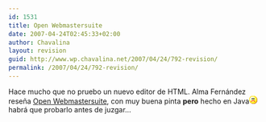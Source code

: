 ```yaml
---
id: 1531
title: Open Webmastersuite
date: 2007-04-24T02:45:33+02:00
author: Chavalina
layout: revision
guid: http://www.wp.chavalina.net/2007/04/24/792-revision/
permalink: /2007/04/24/792-revision/
---
```

Hace mucho que no pruebo un nuevo editor de HTML. Alma Fern&aacute;ndez rese&ntilde;a [Open Webmastersuite](http://www.webmasterlibre.com/2007/04/23/open-webmastersuite-una-suite-completa-y-multiplataforma/), con muy buena pinta **pero** hecho en Java![emo](/imagenes/emoticonos/triste.gif) habr&aacute; que probarlo antes de juzgar&#8230;